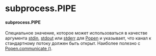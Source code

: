 # subprocess.PIPE

#### subprocess.PIPE

Специальное значение, которое может использоваться в качестве аргумента [stdin](popen.stdin.md), [stdout](popen.stdout.md) или [stderr](popen.stderr.md) для [Popen](subprocess.popen.md) и указывает, что канал к стандартному потоку должен быть открыт. Наиболее полезно с [Popen.communicate \(\)](popen.communicate.md).

